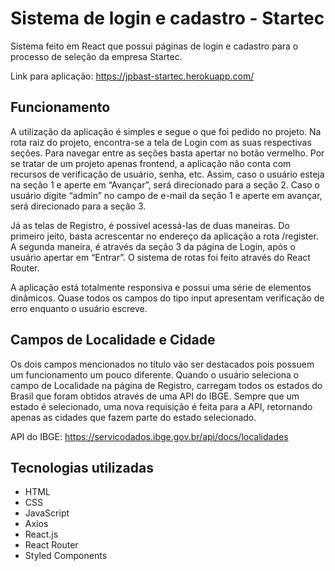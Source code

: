 # Sistema de login e cadastro - Startec

Sistema feito em React que possui páginas de login e cadastro para o processo de seleção da empresa Startec.

Link para aplicação: https://jpbast-startec.herokuapp.com/

## Funcionamento

A utilização da aplicação é simples e segue o que foi pedido no projeto. Na rota raiz do projeto, encontra-se a tela de Login com as suas respectivas seções. Para navegar entre as seções basta apertar no botão vermelho. Por se tratar de um projeto apenas frontend, a aplicação não conta com recursos de verificação de usuário, senha, etc. Assim, caso o usuário esteja na seção 1 e aperte em “Avançar”, será direcionado para a seção 2. Caso o usuário digite “admin” no campo de e-mail da seção 1 e aperte em avançar, será direcionado para a seção 3. 

Já as telas de Registro, é possível acessá-las de duas maneiras. Do primeiro jeito, basta acrescentar no endereço da aplicação a rota /register. A segunda maneira, é através da seção 3 da página de Login, após o usuário apertar em “Entrar”. O sistema de rotas foi feito através do React Router. 

A aplicação está totalmente responsiva e possui uma série de elementos dinâmicos. Quase todos os campos do tipo input apresentam verificação de erro enquanto o usuário escreve.

## Campos de Localidade e Cidade

Os dois campos mencionados no título vão ser destacados pois possuem um funcionamento um pouco diferente. Quando o usuário seleciona o campo de Localidade na página de Registro, carregam todos os estados do Brasil que foram obtidos através de uma API do IBGE. Sempre que um estado é selecionado, uma nova requisição é feita para a API, retornando apenas as cidades que fazem parte do estado selecionado.

API do IBGE: https://servicodados.ibge.gov.br/api/docs/localidades
## Tecnologias utilizadas

- HTML
- CSS
- JavaScript
- Axios
- React.js
- React Router
- Styled Components
